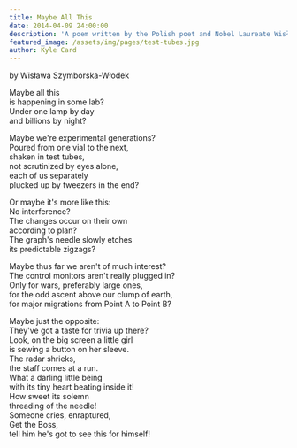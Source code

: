 ```yaml
---
title: Maybe All This
date: 2014-04-09 24:00:00
description: 'A poem written by the Polish poet and Nobel Laureate Wisława Szymborska-Włodek and translated by Clare Cavanagh and Stanislaw Baranczak. It was first published in the New Yorker in 1992 where it soon became one of her most well-known pieces. The poem itself is brilliant. It invokes the sentiment that we – like the little organisms in our petri dishes and flasks – are an experiment of sorts: either unguided like evolution with its tension between repeatability and contingency; or acted upon by experimenters who are enraptured by both the monumental and the mundane.' 
featured_image: /assets/img/pages/test-tubes.jpg
author: Kyle Card
---
```


by Wisława Szymborska-Włodek

Maybe all this                      
is happening in some lab?                     
Under one lamp by day                             
and billions by night?                         

Maybe we're experimental generations?                      
Poured from one vial to the next,                        
shaken in test tubes,                          
not scrutinized by eyes alone,                             
each of us separately                              
plucked up by tweezers in the end?                              

Or maybe it's more like this:                                    
No interference?                                             
The changes occur on their own                                
according to plan?                                           
The graph's needle slowly etches                      
its predictable zigzags?                                        

Maybe thus far we aren't of much interest?                                
The control monitors aren't really plugged in?                           
Only for wars, preferably large ones,                            
for the odd ascent above our clump of earth,                                    
for major migrations from Point A to Point B?                                

Maybe just the opposite:                                    
They've got a taste for trivia up there?                                    
Look, on the big screen a little girl                                       
is sewing a button on her sleeve.                                          
The radar shrieks,                                        
the staff comes at a run.                                   
What a darling little being                                        
with its tiny heart beating inside it!                                     
How sweet its solemn                                     
threading of the needle!                                        
Someone cries, enraptured,                                          
Get the Boss,                                        
tell him he's got to see this for himself!
<br>                                
